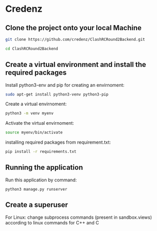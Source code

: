 # Credenz


## Clone the project onto your local Machine

```bash 
git clone https://github.com/credenz/ClashRCRound2Backend.git
```
```bash
cd ClashRCRound2Backend
```
## Create a virtual environment and install the required packages

Install python3-env and pip for creating an envirnoment:

```bash
sudo apt-get install python3-venv python3-pip
```

Create a virtual envirnoment:

```bash
python3 -m venv myenv
```

Activate the virtual envirnoment:

```bash
source myenv/bin/activate
```

installing required packages from requirement.txt:

```bash
pip install -r requirements.txt
```


## Running the application

Run this application by command:

	python3 manage.py runserver
	
## Create a superuser     
For Linux: change subprocess commands (present in sandbox.views) according to linux commands for C++ and C
